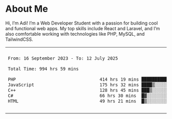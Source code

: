 <table border="0">
 <h1>About Me</h1>
 <p> Hi, I’m Adi! I’m a Web Developer Student with a passion for building cool and functional web apps. My top skills include React and Laravel, and I’m also comfortable working with technologies like PHP, MySQL, and TailwindCSS.


 <tr>
  <td>
  
 
 <!--START_SECTION:waka-->

```txt
From: 16 September 2023 - To: 12 July 2025

Total Time: 994 hrs 59 mins

PHP                                414 hrs 19 mins ██████████▒░░░░░░░░░░░░░░   41.20 %
JavaScript                         175 hrs 32 mins ████▒░░░░░░░░░░░░░░░░░░░░   17.46 %
C++                                128 hrs 45 mins ███▒░░░░░░░░░░░░░░░░░░░░░   12.80 %
C#                                 66 hrs 30 mins  █▓░░░░░░░░░░░░░░░░░░░░░░░   06.61 %
HTML                               49 hrs 21 mins  █▒░░░░░░░░░░░░░░░░░░░░░░░   04.91 %
```

<!--END_SECTION:waka-->
  </td>
    <td>
   <div align="start">
        <a href="https://open.spotify.com/user/dxso20he52f5d4ti73duavf95">
        <img width="200px" src="https://spotify-github-profile.kittinanx.com/api/view.svg?uid=dxso20he52f5d4ti73duavf95&cover_image=true&theme=default&show_offline=false&background_color=121212&interchange=false" alt="Spotify Now Playing">
    </a>
</div> 

  </td>
 </tr>

</table>





